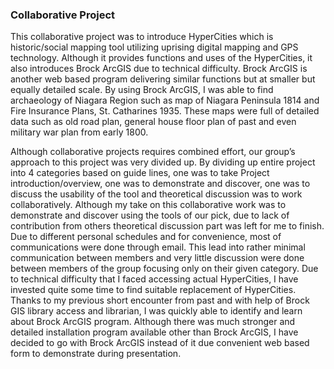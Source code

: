### Collaborative Project

This collaborative project was to introduce HyperCities which is historic/social mapping tool utilizing uprising digital mapping and GPS technology. Although it provides functions and uses of the HyperCities, it also introduces Brock ArcGIS due to technical difficulty. Brock ArcGIS is another web based program delivering similar functions but at smaller but equally detailed scale. By using Brock ArcGIS, I was able to find archaeology of Niagara Region such as map of Niagara Peninsula 1814 and Fire Insurance Plans, St. Catharines 1935. These maps were full of detailed data such as old road plan, general house floor plan of past and even military war plan from early 1800.

Although collaborative projects requires combined effort, our group’s approach to this project was very divided up. By dividing up entire project into 4 categories based on guide lines, one was to take Project introduction/overview, one was to demonstrate and discover, one was to discuss the usability of the tool and theoretical discussion was to work collaboratively. Although my take on this collaborative work was to demonstrate and discover using the tools of our pick, due to lack of contribution from others theoretical discussion part was left for me to finish. Due to different personal schedules and for convenience, most of communications were done through email. This lead into rather minimal communication between members and very little discussion were done between members of the group focusing only on their given category. Due to technical difficulty that I faced accessing actual HyperCities, I have invested quite some time to find suitable replacement of HyperCities. Thanks to my previous short encounter from past and with help of Brock GIS library access and librarian, I was quickly able to identify and learn about Brock ArcGIS program. Although there was much stronger and detailed installation program available other than Brock ArcGIS, I have decided to go with Brock ArcGIS instead of it due convenient web based form to demonstrate during presentation.
